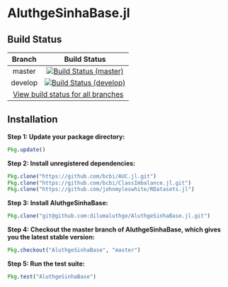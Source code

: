 # AluthgeSinhaBase.jl

## Build Status

<table>
    <thead>
        <tr>
            <th>Branch</th>
            <th>Build Status</th>
        </tr>
    </thead>
    <tbody>
        <tr>
            <td align="center">master</td>
            <td align="center"><a href="https://travis-ci.com/dilumaluthge/AluthgeSinhaBase.jl/branches"><img alt="Build Status (master)" title="Build Status (master)" src="https://travis-ci.com/dilumaluthge/AluthgeSinhaBase.jl.svg?token=dMqeEKHqcnWSXz982pdf&branch=master"></a></td>
        </tr>
        <tr>
            <td align="center">develop</td>
            <td align="center"><a href="https://travis-ci.com/dilumaluthge/AluthgeSinhaBase.jl/branches"><img alt="Build Status (develop)" title="Build Status (develop)" src="https://travis-ci.com/dilumaluthge/AluthgeSinhaBase.jl.svg?token=dMqeEKHqcnWSXz982pdf&branch=develop"></a></td>
        </tr>
        <tr>
            <td align="center" colspan="2"><a href="https://travis-ci.com/dilumaluthge/AluthgeSinhaBase.jl/branches">View build status for all branches</a></td>
        </tr>
    <tbody>
</table>

## Installation

**Step 1: Update your package directory:**
```julia
Pkg.update()
```

**Step 2: Install unregistered dependencies:**
```julia
Pkg.clone("https://github.com/bcbi/AUC.jl.git")
Pkg.clone("https://github.com/bcbi/ClassImbalance.jl.git")
Pkg.clone("https://github.com/johnmyleswhite/RDatasets.jl")
```

**Step 3: Install AluthgeSinhaBase:**
```julia
Pkg.clone("git@github.com:dilumaluthge/AluthgeSinhaBase.jl.git")
```

**Step 4: Checkout the master branch of AluthgeSinhaBase, which gives you the latest stable version:**
```julia
Pkg.checkout("AluthgeSinhaBase", "master")
```

**Step 5: Run the test suite:**
```julia
Pkg.test("AluthgeSinhaBase")
```
